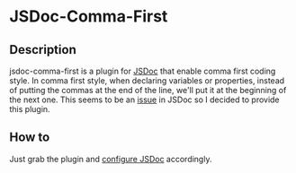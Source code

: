 # JSDoc-Comma-First

## Description
jsdoc-comma-first is a plugin for [JSDoc](http://usejsdoc.org/) that enable comma first coding style. In comma first style, when declaring variables or properties, instead of putting the commas at the end of the line, we'll put it at the beginning of the next one.
This seems to be an [issue](https://github.com/jsdoc3/jsdoc/issues/446) in JSDoc so I decided to provide this plugin.

## How to
Just grab the plugin and [configure JSDoc](http://usejsdoc.org/about-configuring-jsdoc.html#plugins) accordingly.